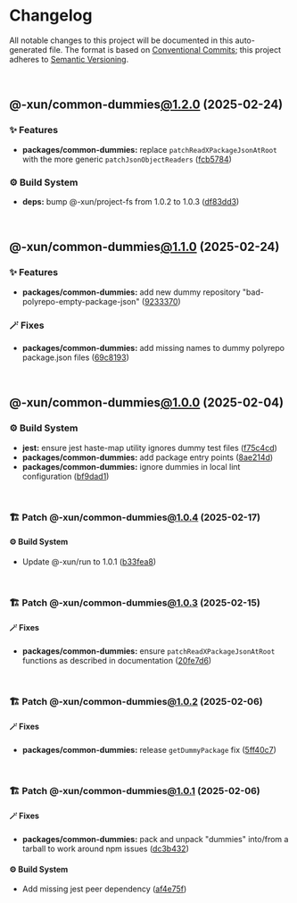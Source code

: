 # Changelog

All notable changes to this project will be documented in this auto-generated
file. The format is based on [Conventional Commits][1];
this project adheres to [Semantic Versioning][2].

<br />

## @-xun/common-dummies[@1.2.0][3] (2025-02-24)

### ✨ Features

- **packages/common-dummies:** replace `patchReadXPackageJsonAtRoot` with the more generic `patchJsonObjectReaders` ([fcb5784][4])

### ⚙️ Build System

- **deps:** bump @-xun/project-fs from 1.0.2 to 1.0.3 ([df83dd3][5])

<br />

## @-xun/common-dummies[@1.1.0][6] (2025-02-24)

### ✨ Features

- **packages/common-dummies:** add new dummy repository "bad-polyrepo-empty-package-json" ([9233370][7])

### 🪄 Fixes

- **packages/common-dummies:** add missing names to dummy polyrepo package.json files ([69c8193][8])

<br />

## @-xun/common-dummies[@1.0.0][9] (2025-02-04)

### ⚙️ Build System

- **jest:** ensure jest haste-map utility ignores dummy test files ([f75c4cd][10])
- **packages/common-dummies:** add package entry points ([8ae214d][11])
- **packages/common-dummies:** ignore dummies in local lint configuration ([bf9dad1][12])

<br />

### 🏗️ Patch @-xun/common-dummies[@1.0.4][13] (2025-02-17)

#### ⚙️ Build System

- Update @-xun/run to 1.0.1 ([b33fea8][14])

<br />

### 🏗️ Patch @-xun/common-dummies[@1.0.3][15] (2025-02-15)

#### 🪄 Fixes

- **packages/common-dummies:** ensure `patchReadXPackageJsonAtRoot` functions as described in documentation ([20fe7d6][16])

<br />

### 🏗️ Patch @-xun/common-dummies[@1.0.2][17] (2025-02-06)

#### 🪄 Fixes

- **packages/common-dummies:** release `getDummyPackage` fix ([5ff40c7][18])

<br />

### 🏗️ Patch @-xun/common-dummies[@1.0.1][19] (2025-02-06)

#### 🪄 Fixes

- **packages/common-dummies:** pack and unpack "dummies" into/from a tarball to work around npm issues ([dc3b432][20])

#### ⚙️ Build System

- Add missing jest peer dependency ([af4e75f][21])

[1]: https://conventionalcommits.org
[2]: https://semver.org
[3]: https://github.com/Xunnamius/test-utils/compare/@-xun/common-dummies@1.1.0...@-xun/common-dummies@1.2.0
[4]: https://github.com/Xunnamius/test-utils/commit/fcb57846bd155af8f31af388dca019cd245ef5db
[5]: https://github.com/Xunnamius/test-utils/commit/df83dd30f9e67352f8ab16eb2fce0e37c0271bfc
[6]: https://github.com/Xunnamius/test-utils/compare/@-xun/common-dummies@1.0.4...@-xun/common-dummies@1.1.0
[7]: https://github.com/Xunnamius/test-utils/commit/923337024cbc623bc2fa0a5a01535854a589bd24
[8]: https://github.com/Xunnamius/test-utils/commit/69c8193aa5c89489bde2b1fe45ecd3ae64694cb3
[9]: https://github.com/Xunnamius/test-utils/compare/8ae214d3b2af53c3db3a28f45d32879c57e7abed...@-xun/common-dummies@1.0.0
[10]: https://github.com/Xunnamius/test-utils/commit/f75c4cd929f5d1720d466436ad2ee5c68cced170
[11]: https://github.com/Xunnamius/test-utils/commit/8ae214d3b2af53c3db3a28f45d32879c57e7abed
[12]: https://github.com/Xunnamius/test-utils/commit/bf9dad1dc32da28cbc1e037209c9470095d7efa6
[13]: https://github.com/Xunnamius/test-utils/compare/@-xun/common-dummies@1.0.3...@-xun/common-dummies@1.0.4
[14]: https://github.com/Xunnamius/test-utils/commit/b33fea8db53369e4e821d273ed05fd0d4c91b749
[15]: https://github.com/Xunnamius/test-utils/compare/@-xun/common-dummies@1.0.2...@-xun/common-dummies@1.0.3
[16]: https://github.com/Xunnamius/test-utils/commit/20fe7d62494fb77ea173fac80554b55d46ebc25a
[17]: https://github.com/Xunnamius/test-utils/compare/@-xun/common-dummies@1.0.1...@-xun/common-dummies@1.0.2
[18]: https://github.com/Xunnamius/test-utils/commit/5ff40c77a98ed0a1d0df44772fe12318f1efb439
[19]: https://github.com/Xunnamius/test-utils/compare/@-xun/common-dummies@1.0.0...@-xun/common-dummies@1.0.1
[20]: https://github.com/Xunnamius/test-utils/commit/dc3b432f6d15898a8396cf56c73f03cafcecb7a9
[21]: https://github.com/Xunnamius/test-utils/commit/af4e75f9b436c758cd44a902f489c5640d8b2b47
